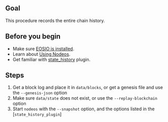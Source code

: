 <!-- # How to replay or resync with full history -->

## Goal

This procedure records the entire chain history.

## Before you begin

* Make sure [EOSIO is installed](../../01_install/index.md).
* Learn about [Using Nodeos](../../02_usage/index.md).
* Get familiar with [state_history](../../03_plugins/state_history_plugin/index.md) plugin.

## Steps

1. Get a block log and place it in `data/blocks`, or get a genesis file and use the `--genesis-json` option
2. Make sure `data/state` does not exist, or use the `--replay-blockchain` option
3. Start `nodeos` with the `--snapshot` option, and the options listed in the [`state_history_plugin`]
